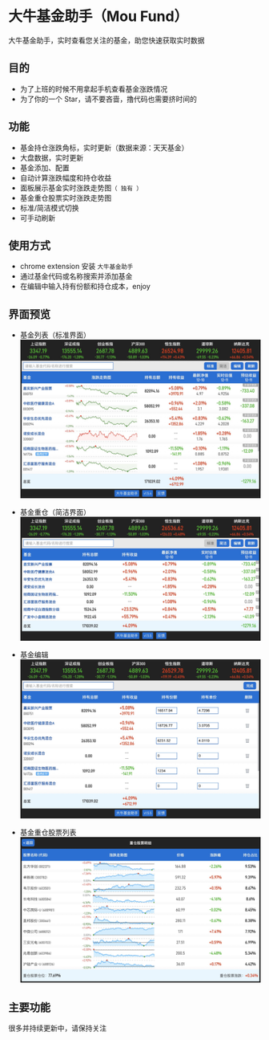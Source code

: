 # 大牛基金助手（Mou Fund）
大牛基金助手，实时查看您关注的基金，助您快速获取实时数据

## 目的
- 为了上班的时候不用拿起手机查看基金涨跌情况
- 为了你的一个 Star，请不要吝啬，撸代码也需要挤时间的

## 功能
- 基金持仓涨跌角标，实时更新（数据来源：天天基金）
- 大盘数据，实时更新
- 基金添加、配置
- 自动计算涨跌幅度和持仓收益
- 面板展示基金实时涨跌走势图`（ 独有 ）`
- 基金重仓股票实时涨跌走势图
- 标准/简洁模式切换
- 可手动刷新

## 使用方式
- chrome extension 安装 `大牛基金助手`
- 通过基金代码或名称搜索并添加基金
- 在编辑中输入持有份额和持仓成本，enjoy

## 界面预览
- 基金列表（标准界面）
![image](https://github.com/zswxp32/mou-fund/blob/master/pic/1.jpg)

- 基金重仓（简洁界面）
![image](https://github.com/zswxp32/mou-fund/blob/master/pic/2.jpg)

- 基金编辑
![image](https://github.com/zswxp32/mou-fund/blob/master/pic/3.jpg)

- 基金重仓股票列表
![image](https://github.com/zswxp32/mou-fund/blob/master/pic/4.jpg)

## 主要功能
很多并持续更新中，请保持关注